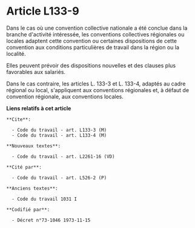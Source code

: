 # Article L133-9

Dans le cas où une convention collective nationale a été conclue dans la branche d'activité intéressée, les conventions
collectives régionales ou locales adaptent cette convention ou certaines dispositions de cette convention aux conditions
particulières de travail dans la région ou la localité.

Elles peuvent prévoir des dispositions nouvelles et des clauses plus favorables aux salariés.

Dans le cas contraire, les articles L. 133-3 et L. 133-4, adaptés au cadre régional ou local, s'appliquent aux conventions
régionales et, à défaut de convention régionale, aux conventions locales.

**Liens relatifs à cet article**

	**Cite**:

	  - Code du travail - art. L133-3 (M)
	  - Code du travail - art. L133-4 (M)

	**Nouveaux textes**:

	  - Code du travail - art. L2261-16 (VD)

	**Cité par**:

	  - Code du travail - art. L526-2 (P)

	**Anciens textes**:

	  - Code du travail 1031 I

	**Codifié par**:

	  - Décret n°73-1046 1973-11-15
